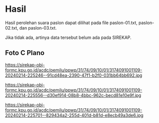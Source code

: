 # Hasil

Hasil perolehan suara paslon dapat dilihat pada file paslon-01.txt, paslon-02.txt, dan paslon-03.txt.

Jika tidak ada, artinya data tersebut belum ada pada SIREKAP.

## Foto C Plano

https://sirekap-obj-formc.kpu.go.id/acdc/pemilu/ppwp/31/74/09/10/01/3174091001109-20240214-225246--91cd48ea-2390-47f1-b2f0-031bb64bb692.jpg

https://sirekap-obj-formc.kpu.go.id/acdc/pemilu/ppwp/31/74/09/10/01/3174091001109-20240214-225556--d30ef914-08b8-4bbc-962c-becd81e10e9f.jpg

https://sirekap-obj-formc.kpu.go.id/acdc/pemilu/ppwp/31/74/09/10/01/3174091001109-20240214-225701--829434a2-255d-401d-b81d-e8ecb49a3de6.jpg
